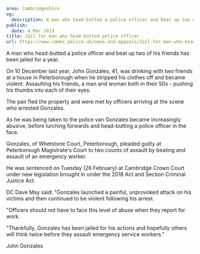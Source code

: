 ```yaml
area: Cambridgeshire
og:
  description: A man who head-butted a police officer and beat up two of his friends has been jailed for a year.
publish:
  date: 4 Mar 2019
title: Jail for man who head-butted police officer
url: https://www.cambs.police.uk/news-and-appeals/Jail-for-man-who-head-butted-police-officer
```

A man who head-butted a police officer and beat up two of his friends has been jailed for a year.

On 10 December last year, John Gonzales, 41, was drinking with two friends at a house in Peterborough when he stripped his clothes off and became violent. Assaulting his friends, a man and woman both in their 50s - pushing his thumbs into each of their eyes.

The pair fled the property and were met by officers arriving at the scene who arrested Gonzales.

As he was being taken to the police van Gonzales became increasingly abusive, before lurching forwards and head-butting a police officer in the face.

Gonzales, of Whetstone Court, Peterborough, pleaded guilty at Peterborough Magistrate's Court to two counts of assault by beating and assault of an emergency worker.

He was sentenced on Tuesday (26 February) at Cambridge Crown Court under new legislation brought in under the 2018 Act and Section Criminal Justice Act.

DC Dave May said: "Gonzales launched a painful, unprovoked attack on his victims and then continued to be violent following his arrest.

"Officers should not have to face this level of abuse when they report for work.

"Thankfully, Gonzales has been jailed for his actions and hopefully others will think twice before they assault emergency service workers."

John Gonzales
